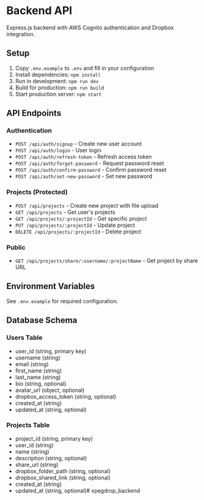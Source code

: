 # Backend API

Express.js backend with AWS Cognito authentication and Dropbox integration.

## Setup

1. Copy `.env.example` to `.env` and fill in your configuration
2. Install dependencies: `npm install`
3. Run in development: `npm run dev`
4. Build for production: `npm run build`
5. Start production server: `npm start`

## API Endpoints

### Authentication
- `POST /api/auth/signup` - Create new user account
- `POST /api/auth/login` - User login
- `POST /api/auth/refresh-token` - Refresh access token
- `POST /api/auth/forgot-password` - Request password reset
- `POST /api/auth/confirm-password` - Confirm password reset
- `POST /api/auth/set-new-password` - Set new password

### Projects (Protected)
- `POST /api/projects` - Create new project with file upload
- `GET /api/projects` - Get user's projects
- `GET /api/projects/:projectId` - Get specific project
- `PUT /api/projects/:projectId` - Update project
- `DELETE /api/projects/:projectId` - Delete project

### Public
- `GET /api/projects/share/:username/:projectName` - Get project by share URL

## Environment Variables

See `.env.example` for required configuration.

## Database Schema

### Users Table
- user_id (string, primary key)
- username (string)
- email (string)
- first_name (string)
- last_name (string)
- bio (string, optional)
- avatar_url (object, optional)
- dropbox_access_token (string, optional)
- created_at (string)
- updated_at (string, optional)

### Projects Table
- project_id (string, primary key)
- user_id (string)
- name (string)
- description (string, optional)
- share_url (string)
- dropbox_folder_path (string, optional)
- dropbox_shared_link (string, optional)
- created_at (string)
- updated_at (string, optional)# xpegdrop_backend
